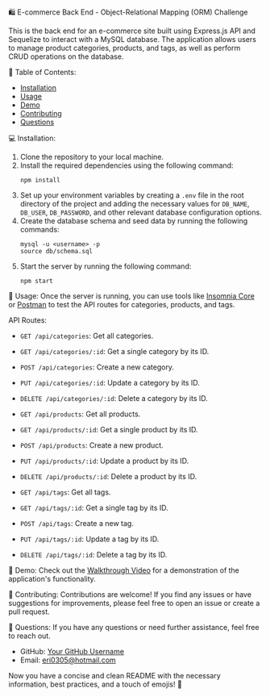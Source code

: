 🛍️ E-commerce Back End - Object-Relational Mapping (ORM) Challenge

This is the back end for an e-commerce site built using Express.js API and Sequelize to interact with a MySQL database. The application allows users to manage product categories, products, and tags, as well as perform CRUD operations on the database.

📝 Table of Contents:
- [Installation](#installation)
- [Usage](#usage)
- [Demo](#demo)
- [Contributing](#contributing)
- [Questions](#questions)

💻 Installation:
1. Clone the repository to your local machine.
2. Install the required dependencies using the following command:
   ```
   npm install
   ```
3. Set up your environment variables by creating a `.env` file in the root directory of the project and adding the necessary values for `DB_NAME`, `DB_USER`, `DB_PASSWORD`, and other relevant database configuration options.
4. Create the database schema and seed data by running the following commands:
   ```
   mysql -u <username> -p
   source db/schema.sql
   ```
5. Start the server by running the following command:
   ```
   npm start
   ```

🚀 Usage:
Once the server is running, you can use tools like [Insomnia Core](https://insomnia.rest/) or [Postman](https://www.postman.com/) to test the API routes for categories, products, and tags.

API Routes:
- `GET /api/categories`: Get all categories.
- `GET /api/categories/:id`: Get a single category by its ID.
- `POST /api/categories`: Create a new category.
- `PUT /api/categories/:id`: Update a category by its ID.
- `DELETE /api/categories/:id`: Delete a category by its ID.

- `GET /api/products`: Get all products.
- `GET /api/products/:id`: Get a single product by its ID.
- `POST /api/products`: Create a new product.
- `PUT /api/products/:id`: Update a product by its ID.
- `DELETE /api/products/:id`: Delete a product by its ID.

- `GET /api/tags`: Get all tags.
- `GET /api/tags/:id`: Get a single tag by its ID.
- `POST /api/tags`: Create a new tag.
- `PUT /api/tags/:id`: Update a tag by its ID.
- `DELETE /api/tags/:id`: Delete a tag by its ID.

🎥 Demo:
Check out the [Walkthrough Video](https://drive.google.com/file/d/1Ydqy6qXASW85njSBWhui3wbkzS3KL9tv/view) for a demonstration of the application's functionality.

🤝 Contributing:
Contributions are welcome! If you find any issues or have suggestions for improvements, please feel free to open an issue or create a pull request.

📧 Questions:
If you have any questions or need further assistance, feel free to reach out.
- GitHub: [Your GitHub Username](https://github.com/3rikMtz)
- Email: eri0305@hotmail.com

Now you have a concise and clean README with the necessary information, best practices, and a touch of emojis! 🎉